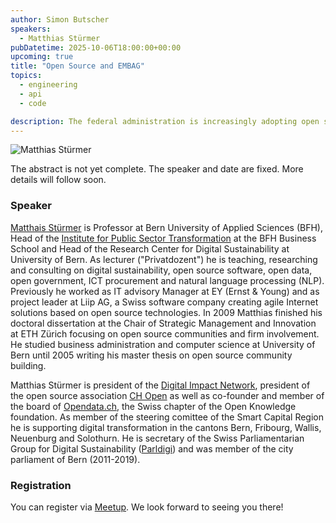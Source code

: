 ```yaml
---
author: Simon Butscher
speakers:
  - Matthias Stürmer
pubDatetime: 2025-10-06T18:00:00+00:00
upcoming: true
title: "Open Source and EMBAG"
topics:
  - engineering
  - api
  - code 

description: The federal administration is increasingly adopting open source software under the EMBAG law, which mandates that software developed by or for the government be made publicly available unless legal or security concerns prevent it.
---
```


![Matthias Stürmer](@assets/images/matthias-stuermer.jpg)

The abstract is not yet complete. The speaker and date are fixed. More details will follow soon.

### Speaker

[Matthais Stürmer](https://www.linkedin.com/in/matthiasstuermer/) is Professor at Bern University of Applied Sciences (BFH), Head of the [Institute for Public Sector Transformation](https://www.bfh.ch/en/research/research-areas/public-sector-transformation/about-us/) at the BFH Business School and Head of the Research Center for Digital Sustainability at University of Bern. As lecturer ("Privatdozent") he is teaching, researching and consulting on digital sustainability, open source software, open data, open government, ICT procurement and natural language processing (NLP). Previously he worked as IT advisory Manager at EY (Ernst & Young) and as project leader at Liip AG, a Swiss software company creating agile Internet solutions based on open source technologies. In 2009 Matthias finished his doctoral dissertation at the Chair of Strategic Management and Innovation at ETH Zürich focusing on open source communities and firm involvement. He studied business administration and computer science at University of Bern until 2005 writing his master thesis on open source community building.

Matthias Stürmer is president of the [Digital Impact Network](https://digitalimpact.ch), president of the open source association [CH Open](https://www.ch-open.ch) as well as co-founder and member of the board of [Opendata.ch](https://opendata.ch), the Swiss chapter of the Open Knowledge foundation. As member of the steering comittee of the Smart Capital Region he is supporting digital transformation in the cantons Bern, Fribourg, Wallis, Neuenburg and Solothurn. He is secretary of the Swiss Parliamentarian Group for Digital Sustainability ([Parldigi](https://parldigi.ch)) and was member of the city parliament of Bern (2011-2019).

### Registration 
You can register via [Meetup](https://www.meetup.com/guild42ch/events/307249338/?utm_medium=referral&utm_campaign=share-btn_savedevents_share_modal&utm_source=link). We look forward to seeing you there!